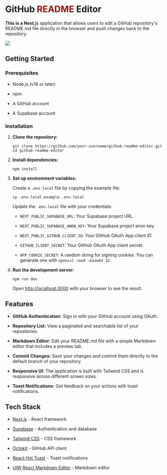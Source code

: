 GitHub <span style="color:rgb(153, 10, 10)">README</span> Editor
================================================================

**This is a Next.j**s application that allows users to edit a GitHub repository's README.md file directly in the browser and push changes back to the repository.

![](https://uhbhoacsiapasvxjauyk.supabase.co/storage/v1/object/public/images/public/1754248085683-red_panda_pastel_brown_bg.png)

Getting Started
---------------

### Prerequisites

*   Node.js (v18 or later)
    
*   npm
    
*   A GitHub account
    
*   A Supabase account
    

### Installation

1.  **Clone the repository:**
    
        git clone https://github.com/your-username/github-readme-editor.git
        cd github-readme-editor
        
    
2.  **Install dependencies:**
    
        npm install
        
    
3.  **Set up environment variables:**
    
    Create a `.env.local` file by copying the example file:
    
        cp .env.local.example .env.local
        
    
    Update the `.env.local` file with your credentials:
    
    *   `NEXT_PUBLIC_SUPABASE_URL`: Your Supabase project URL.
        
    *   `NEXT_PUBLIC_SUPABASE_ANON_KEY`: Your Supabase project anon key.
        
    *   `NEXT_PUBLIC_GITHUB_CLIENT_ID`: Your GitHub OAuth App client ID.
        
    *   `GITHUB_CLIENT_SECRET`: Your GitHub OAuth App client secret.
        
    *   `APP_COOKIE_SECRET`: A random string for signing cookies. You can generate one with `openssl rand -base64 32`.
        
4.  **Run the development server:**
    
        npm run dev
        
    
    Open [http://localhost:3000](http://localhost:3000) with your browser to see the result.
    

Features
--------

*   **GitHub Authentication:** Sign in with your GitHub account using OAuth.
    
*   **Repository List:** View a paginated and searchable list of your repositories.
    
*   **Markdown Editor:** Edit your README.md file with a simple Markdown editor that includes a preview tab.
    
*   **Commit Changes:** Save your changes and commit them directly to the default branch of your repository.
    
*   **Responsive UI:** The application is built with Tailwind CSS and is responsive across different screen sizes.
    
*   **Toast Notifications:** Get feedback on your actions with toast notifications.
    

Tech Stack
----------

*   [Next.js](https://nextjs.org/) - React framework
    
*   [Supabase](https://supabase.io/) - Authentication and database
    
*   [Tailwind CSS](https://tailwindcss.com/) - CSS framework
    
*   [Octokit](https://github.com/octokit/octokit.js) - GitHub API client
    
*   [React Hot Toast](https://react-hot-toast.com/) - Toast notifications
    
*   [UIW React Markdown Editor](https://uiwjs.github.io/react-markdown-editor/) - Markdown editor